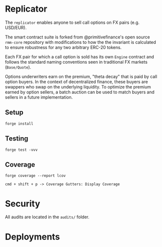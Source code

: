 # Replicator

The `replicator` enables anyone to sell call options on FX pairs (e.g. USD/EUR).

The smart contract suite is forked from @primitivefinance's open source `rmm-core` repository with modifications to how the the invariant is calculated to ensure robustness for any two arbitrary ERC-20 tokens. 

Each FX pair for which a call option is sold has its own `Engine` contract and follows the standard naming conventions seen in traditional FX markets (`Base/Quote`).

Options underwriters earn on the premium, "theta decay" that is paid by call option buyers. In the context of decentralized finance, these buyers are swappers who swap on the underlying liquidity. To optimize the premium earned by option sellers, a batch auction can be used to match buyers and sellers in a future implementation.

## Setup

`forge install`

## Testing

`forge test -vvv`

## Coverage

`forge coverage --report lcov`

`cmd + shift + p -> Coverage Gutters: Display Coverage`

# Security

All audits are located in the `audits/` folder.

# Deployments

